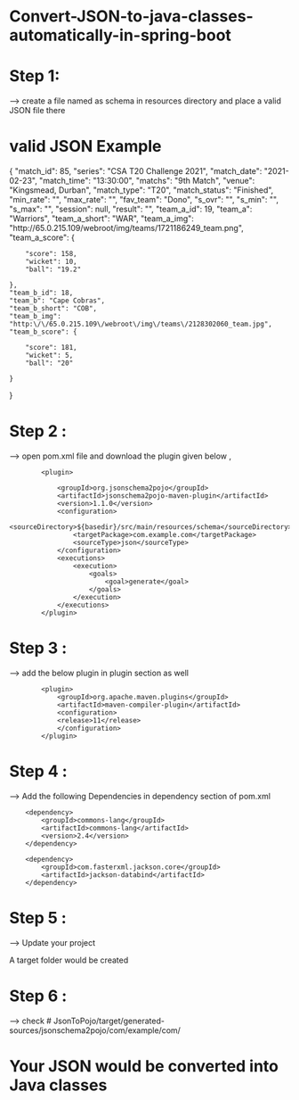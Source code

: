 # Convert-JSON-to-java-classes-automatically-in-spring-boot

# Step 1:

--> create a file named as schema in resources directory and place a valid JSON file there

# valid JSON Example 

{
	"match_id": 85,
	"series": "CSA T20 Challenge 2021",
	"match_date": "2021-02-23",
	"match_time": "13:30:00",
	"matchs": "9th Match",
	"venue": "Kingsmead, Durban",
	"match_type": "T20",
	"match_status": "Finished",
	"min_rate": "",
	"max_rate": "",
	"fav_team": "Dono",
	"s_ovr": "",
	"s_min": "",
	"s_max": "",
	"session": null,
	"result": "",
	"team_a_id": 19,
	"team_a": "Warriors",
	"team_a_short": "WAR",
	"team_a_img": "http:\/\/65.0.215.109\/webroot\/img\/teams\/1721186249_team.png",
	"team_a_score": {

		"score": 158,
		"wicket": 10,
		"ball": "19.2"

	},
	"team_b_id": 18,
	"team_b": "Cape Cobras",
	"team_b_short": "COB",
	"team_b_img": "http:\/\/65.0.215.109\/webroot\/img\/teams\/2128302060_team.jpg",
	"team_b_score": {

		"score": 181,
		"wicket": 5,
		"ball": "20"

	}
}



# Step 2 :

--> open pom.xml file and download the plugin given below ,

			<plugin>

				<groupId>org.jsonschema2pojo</groupId>
				<artifactId>jsonschema2pojo-maven-plugin</artifactId>
				<version>1.1.0</version>
				<configuration>
					<sourceDirectory>${basedir}/src/main/resources/schema</sourceDirectory>
					<targetPackage>com.example.com</targetPackage>
					<sourceType>json</sourceType>
				</configuration>
				<executions>
					<execution>
						<goals>
							<goal>generate</goal>
						</goals>
					</execution>
				</executions>
			</plugin>

# Step 3 :

--> add the below plugin in plugin section as well 

			<plugin>
				<groupId>org.apache.maven.plugins</groupId>
				<artifactId>maven-compiler-plugin</artifactId>
				<configuration>
				<release>11</release>
				</configuration>
			</plugin>
      
# Step 4 :

--> Add the following Dependencies in dependency section of pom.xml

		<dependency>
			<groupId>commons-lang</groupId>
			<artifactId>commons-lang</artifactId>
			<version>2.4</version>
		</dependency>

		<dependency>
			<groupId>com.fasterxml.jackson.core</groupId>
			<artifactId>jackson-databind</artifactId>
		</dependency>
    
# Step 5 :

--> Update your project

A target folder would be created 

# Step 6 :

--> check # JsonToPojo/target/generated-sources/jsonschema2pojo/com/example/com/

# Your JSON would be converted into Java classes
    
